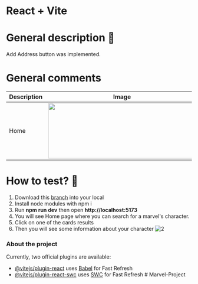 # React + Vite

# General description 📝 
Add Address button was implemented.

# General comments

| Description |        Image      | 
|--------------|:---------------:|
| Home | <img src="https://github.com/MelisaLuciano/Marvel-Project/assets/42757703/60ebaa21-acd8-44f1-8db0-6e58306c1ce1"  width="400" height="150"> | 

# How to test? 🤔 

1. Download this [branch](https://github.com/ITHUB-GMS/FROMA_ECOMMERCE_UI/tree/feature/FE-19/userAddress) into your local
2. Install node modules with npm i
3. Run **npm run dev** then open **http://localhost:5173**
4. You will see Home page where you can search for a marvel's character.
5. Click on one of the cards results
6. Then you will see some information about your character
![2]()

### About the project
Currently, two official plugins are available:

- [@vitejs/plugin-react](https://github.com/vitejs/vite-plugin-react/blob/main/packages/plugin-react/README.md) uses [Babel](https://babeljs.io/) for Fast Refresh
- [@vitejs/plugin-react-swc](https://github.com/vitejs/vite-plugin-react-swc) uses [SWC](https://swc.rs/) for Fast Refresh
#   M a r v e l - P r o j e c t 
 
 
